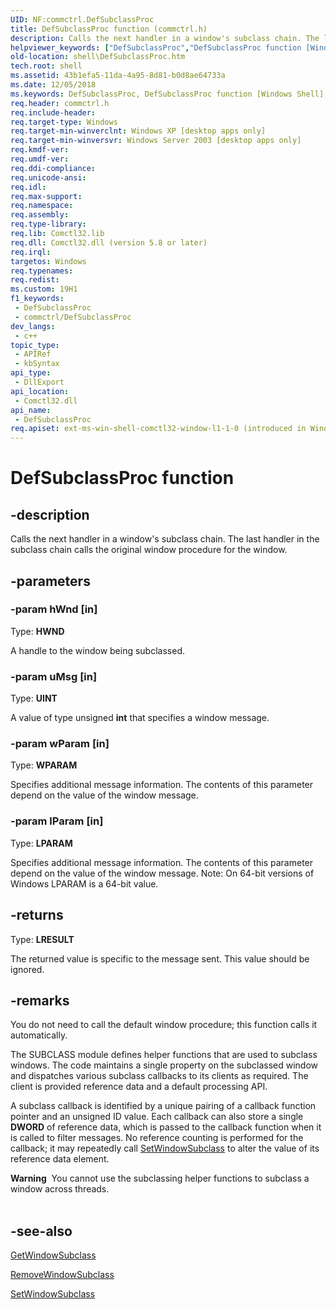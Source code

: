 ```yaml
---
UID: NF:commctrl.DefSubclassProc
title: DefSubclassProc function (commctrl.h)
description: Calls the next handler in a window's subclass chain. The last handler in the subclass chain calls the original window procedure for the window.
helpviewer_keywords: ["DefSubclassProc","DefSubclassProc function [Windows Shell]","commctrl/DefSubclassProc","inet_DefSubclassProc","shell.DefSubclassProc"]
old-location: shell\DefSubclassProc.htm
tech.root: shell
ms.assetid: 43b1efa5-11da-4a95-8d81-b0d8ae64733a
ms.date: 12/05/2018
ms.keywords: DefSubclassProc, DefSubclassProc function [Windows Shell], commctrl/DefSubclassProc, inet_DefSubclassProc, shell.DefSubclassProc
req.header: commctrl.h
req.include-header: 
req.target-type: Windows
req.target-min-winverclnt: Windows XP [desktop apps only]
req.target-min-winversvr: Windows Server 2003 [desktop apps only]
req.kmdf-ver: 
req.umdf-ver: 
req.ddi-compliance: 
req.unicode-ansi: 
req.idl: 
req.max-support: 
req.namespace: 
req.assembly: 
req.type-library: 
req.lib: Comctl32.lib
req.dll: Comctl32.dll (version 5.8 or later)
req.irql: 
targetos: Windows
req.typenames: 
req.redist: 
ms.custom: 19H1
f1_keywords:
 - DefSubclassProc
 - commctrl/DefSubclassProc
dev_langs:
 - c++
topic_type:
 - APIRef
 - kbSyntax
api_type:
 - DllExport
api_location:
 - Comctl32.dll
api_name:
 - DefSubclassProc
req.apiset: ext-ms-win-shell-comctl32-window-l1-1-0 (introduced in Windows 10, version 10.0.14393)
---
```


# DefSubclassProc function


## -description

Calls the next handler in a window's subclass chain. The last handler in the subclass chain calls the original window procedure for the window.

## -parameters

### -param hWnd [in]

Type: <b>HWND</b>

A handle to the window being subclassed.

### -param uMsg [in]

Type: <b>UINT</b>

A value of type unsigned <b>int</b> that specifies a window message.

### -param wParam [in]

Type: <b>WPARAM</b>

Specifies additional message information. The contents of this parameter depend on the value of the window message.

### -param lParam [in]

Type: <b>LPARAM</b>

Specifies additional message information. The contents of this parameter depend on the value of the window message. Note: On 64-bit versions of Windows LPARAM is a 64-bit value.

## -returns

Type: <b>LRESULT</b>

The returned value is specific to the message sent. This value should be ignored.

## -remarks

You do not need to call the default window procedure; this function calls it automatically.

The SUBCLASS module defines helper functions that are used to subclass windows. The code maintains a single property on the subclassed window and dispatches various subclass callbacks to its clients as required. The client is provided reference data and a default processing API.

A subclass callback is identified by a unique pairing of a callback function pointer and an unsigned ID value. Each callback can also store a single <b>DWORD</b> of reference data, which is passed to the callback function when it is called to filter messages. No reference counting is performed for the callback; it may repeatedly call <a href="/windows/desktop/api/commctrl/nf-commctrl-setwindowsubclass">SetWindowSubclass</a> to alter the value of its reference data element.

<div class="alert"><b>Warning</b>  You cannot use the subclassing helper functions to subclass a window across threads.</div>
<div> </div>

## -see-also

<a href="/windows/desktop/api/commctrl/nf-commctrl-getwindowsubclass">GetWindowSubclass</a>



<a href="/windows/desktop/api/commctrl/nf-commctrl-removewindowsubclass">RemoveWindowSubclass</a>



<a href="/windows/desktop/api/commctrl/nf-commctrl-setwindowsubclass">SetWindowSubclass</a>

